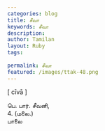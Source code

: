 ```yaml
---
categories: blog
title: சீவா
keywords: சீவா
description: 
author: Tamilan
layout: Ruby
tags: 
 
permalink: சீவா
featured: /images/ttak-48.png
---
```

  
[ cīvā ]  
  
பெ. பார். சீவனி,  
4. (மலை.)  
பாலை